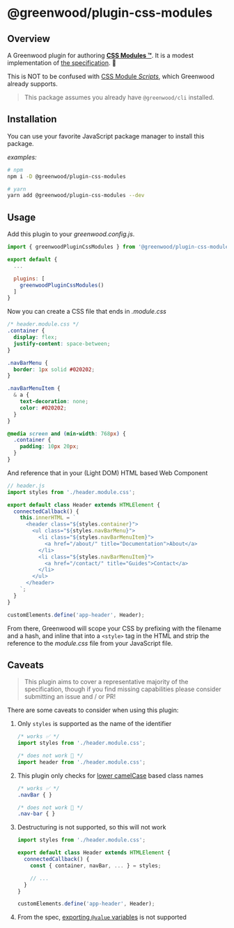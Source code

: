 # @greenwood/plugin-css-modules

## Overview

A Greenwood plugin for authoring [**CSS Modules ™️**](https://github.com/css-modules/css-modules).  It is a modest implementation of [the specification](https://github.com/css-modules/icss).  🙂

This is NOT to be confused with [CSS Module _Scripts_](https://web.dev/articles/css-module-scripts), which Greenwood already supports.

> This package assumes you already have `@greenwood/cli` installed.

## Installation

You can use your favorite JavaScript package manager to install this package.

_examples:_
```bash
# npm
npm i -D @greenwood/plugin-css-modules

# yarn
yarn add @greenwood/plugin-css-modules --dev
```

## Usage

Add this plugin to your _greenwood.config.js_.

```javascript
import { greenwoodPluginCssModules } from '@greenwood/plugin-css-modules';

export default {
  ...

  plugins: [
    greenwoodPluginCssModules()
  ]
}
```

Now you can create a CSS file that ends in _.module.css_

```css
/* header.module.css */
.container {
  display: flex;
  justify-content: space-between;
}

.navBarMenu {
  border: 1px solid #020202;
}

.navBarMenuItem {
  & a {
    text-decoration: none;
    color: #020202;
  }
}

@media screen and (min-width: 768px) {
  .container {
    padding: 10px 20px;
  }
}
```


And reference that in your (Light DOM) HTML based Web Component

```js
// header.js
import styles from './header.module.css';

export default class Header extends HTMLElement {
  connectedCallback() {
    this.innerHTML = `
      <header class="${styles.container}">
        <ul class="${styles.navBarMenu}">
          <li class="${styles.navBarMenuItem}">
            <a href="/about/" title="Documentation">About</a>
          </li>
          <li class="${styles.navBarMenuItem}">
            <a href="/contact/" title="Guides">Contact</a>
          </li>
        </ul>
      </header>
    `;
  }
}

customElements.define('app-header', Header);
```

From there, Greenwood will scope your CSS by prefixing with the filename and a hash, and inline that into a `<style>` tag in the HTML and strip the reference to the _module.css_ file from your JavaScript file.


## Caveats

> This plugin aims to cover a representative majority of the specification, though if you find missing capabilities please consider submitting an issue and / or PR!

There are some caveats to consider when using this plugin:

1. Only `styles` is supported as the name of the identifier
    ```js
    /* works ✅ */
    import styles from './header.module.css';

    /* does not work 🚫 */
    import header from './header.module.css';
    ```
1. This plugin only checks for [lower camelCase](https://github.com/css-modules/css-modules/blob/master/docs/naming.md) based class names
    ```css
    /* works ✅ */
    .navBar { }

    /* does not work 🚫 */
    .nav-bar { }
    ```
1. Destructuring is not supported, so this will not work
    ```js
    import styles from './header.module.css';

    export default class Header extends HTMLElement {
      connectedCallback() {
        const { container, navBar, ... } = styles;

        // ...
      }
    }

    customElements.define('app-header', Header);
    ```
1. From the spec, [exporting `@value` variables](https://github.com/css-modules/css-modules/blob/master/docs/values-variables.md) is not supported